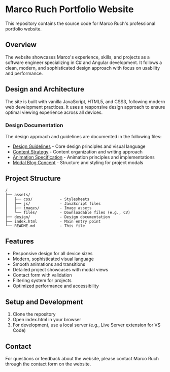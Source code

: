 # Marco Ruch Portfolio Website

This repository contains the source code for Marco Ruch's professional portfolio website.

## Overview

The website showcases Marco's experience, skills, and projects as a software engineer specializing in C# and Angular development. It follows a clean, modern, and sophisticated design approach with focus on usability and performance.

## Design and Architecture

The site is built with vanilla JavaScript, HTML5, and CSS3, following modern web development practices. It uses a responsive design approach to ensure optimal viewing experience across all devices.

### Design Documentation

The design approach and guidelines are documented in the following files:

- [Design Guidelines](./design/design_guidelines.md) - Core design principles and visual language
- [Content Strategy](./design/content_strategy.md) - Content organization and writing approach
- [Animation Specification](./design/animation_specification.md) - Animation principles and implementations
- [Modal Blog Concept](./design/modal_blog_concept.md) - Structure and styling for project modals

## Project Structure

```
/
├── assets/
│   ├── css/            - Stylesheets
│   ├── js/             - JavaScript files
│   ├── images/         - Image assets
│   └── files/          - Downloadable files (e.g., CV)
├── design/             - Design documentation
├── index.html          - Main entry point
└── README.md           - This file
```

## Features

- Responsive design for all device sizes
- Modern, sophisticated visual language
- Smooth animations and transitions
- Detailed project showcases with modal views
- Contact form with validation
- Filtering system for projects
- Optimized performance and accessibility

## Setup and Development

1. Clone the repository
2. Open index.html in your browser
3. For development, use a local server (e.g., Live Server extension for VS Code)

## Contact

For questions or feedback about the website, please contact Marco Ruch through the contact form on the website.